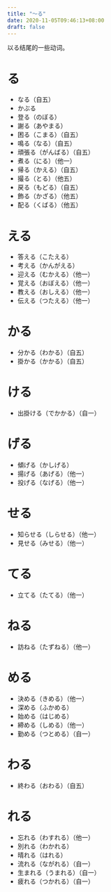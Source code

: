 ```yaml
---
title: "～る"
date: 2020-11-05T09:46:13+08:00
draft: false
---
```


以る结尾的一些动词。

# る
- なる（自五）
- かぶる
- 登る（のぼる）
- 謝る（あやまる）
- 困る（こまる）（自五）
- 鳴る（なる）（自五）
- 頑張る（がんばる）（自五）
- 煮る（にる）（他一）
- 帰る（かえる）（自五）
- 撮る（とる）（他五）
- 戻る（もどる）（自五）
- 飾る（かざる）（他五）
- 配る（くばる）（他五）

# える
- 答える（こたえる）
- 考える（かんがえる）
- 迎える（むかえる）（他一）
- 覚える（おぼえる）（他一）
- 教える（おしえる）（他一）
- 伝える（つたえる）（他一）

# かる
- 分かる（わかる）（自五）
- 掛かる（かかる）（自五）

# ける
- 出掛ける（でかかる）（自一）

# げる
- 傾げる（かしげる）
- 揚げる（あげる）（他一）
- 投げる（なげる）（他一）

# せる
- 知らせる（しらせる）（他一）
- 見せる（みせる）（他一）

# てる
- 立てる（たてる）（他一）

# ねる
- 訪ねる（たずねる）（他一）

# める
- 決める（きめる）（他一）
- 深める（ふかめる）
- 始める（はじめる）
- 締める（しめる）（他一）
- 勤める（つとめる）（自一）

# わる
- 終わる（おわる）（自五）

# れる
- 忘れる（わすれる）（他一）
- 別れる（わかれる）
- 晴れる（はれる）
- 流れる（ながれる）（自一）
- 生まれる（うまれる）（自一）
- 疲れる（つかれる）（自一）
